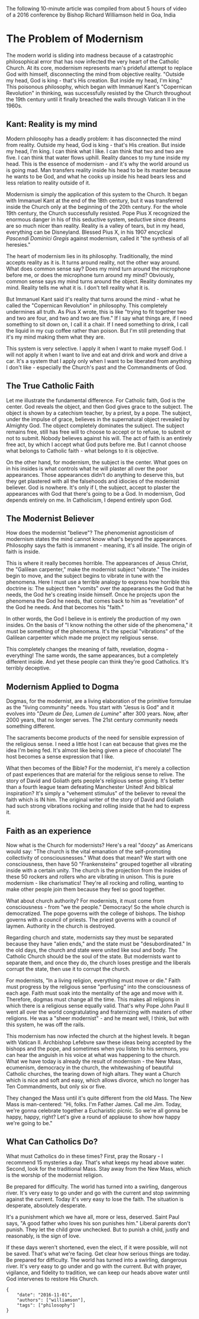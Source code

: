 The following 10-minute article was compiled from about 5 hours of 
video of a 2016 conference by Bishop Richard Williamson held 
in Goa, India 

# The Problem of Modernism

The modern world is sliding into madness because of a catastrophic 
philosophical error that has now infected the very heart of the 
Catholic Church. At its core, modernism represents man's prideful 
attempt to replace God with himself, disconnecting the mind from 
objective reality. "Outside my head, God is king - that's His creation. 
But inside my head, I'm king." This poisonous philosophy, which 
began with Immanuel Kant's "Copernican Revolution" in thinking, was 
successfully resisted by the Church throughout the 19th century until 
it finally breached the walls through Vatican II in the 1960s. 

## Kant: Reality is my mind

Modern philosophy has a deadly problem: it has disconnected the mind from
reality. Outside my head, God is king - that's His creation. But inside my
head, I'm king. I can think what I like. I can think that two and two are five.
I can think that water flows uphill. Reality dances to my tune inside my head.
This is the essence of modernism - and it's why the world around us is going
mad. Man transfers reality inside his head to be its master because he wants to
be God, and what he cooks up inside his head bears less and less relation to
reality outside of it.

Modernism is simply the application of this system to the Church. It began with
Immanuel Kant at the end of the 18th century, but it was transferred inside the
Church only at the beginning of the 20th century. For the whole 19th century,
the Church successfully resisted. Pope Pius X recognized the enormous danger 
in his of this seductive system, seductive since dreams are so much nicer than 
reality. Reality is a valley of tears, but in my head, everything can be Disneyland. 
Blessed Pius X, in his 1907 encyclical *Pascendi Dominici Gregis* against modernism,
called it "the synthesis of all heresies."

The heart of modernism lies in its philosophy. Traditionally, the mind accepts
reality as it is. It turns around reality, not the other way around. What does
common sense say? Does my mind turn around the microphone before me, or does
the microphone turn around my mind? Obviously, common sense says my mind turns
around the object. Reality dominates my mind. Reality tells me what it is. I
don't tell reality what it is.

But Immanuel Kant said it's reality that turns around the mind - what he called
the "Copernican Revolution" in philosophy. This completely undermines all
truth. As Pius X wrote, this is like "trying to fit together two and two are
four, and two and two are five." If I say what things are, if I need something
to sit down on, I call it a chair. If I need something to drink, I call the
liquid in my cup coffee rather than poison. But I'm still pretending that it's
my mind making them what they are.

This system is very selective. I apply it when I want to make myself God. I will
not apply it when I want to live and eat and drink and work and drive a car.
It's a system that I apply only when I want to be liberated from anything I
don't like - especially the Church's past and the Commandments of God.

## The True Catholic Faith

Let me illustrate the fundamental difference. For Catholic faith, God is the
center. God reveals the object, and then God gives grace to the subject. The
object is shown by a catechism teacher, by a priest, by a pope. The subject,
under the impulse of grace, believes in the supernatural object revealed by
Almighty God. The object completely dominates the subject.
The subject remains free, still has free will to choose to accept or to refuse,
to submit or not to submit. Nobody believes against his will. The act of faith
is an entirely free act, by which I accept what God puts before me. But I
cannot choose what belongs to Catholic faith - what belongs to it is
objective.

On the other hand, for modernism, the subject is the center. What goes on in his
insides is what controls what he will plaster all over the poor appearances.
Those appearances didn't do anything to deserve this, but they get plastered
with all the falsehoods and idiocies of the modernist believer. God is nowhere.
It's only if I, the subject, accept to plaster the appearances with God that
there's going to be a God. In modernism, God depends entirely on me. In
Catholicism, I depend entirely upon God.

## The Modernist Believer

How does the modernist "believe"? The phenomenist agnosticism of modernism
states the mind cannot know what's beyond the appearances. Philosophy says the
faith is immanent - meaning, it's all inside. The origin of faith is inside.

This is where it really becomes horrible. The appearances of Jesus Christ,
the "Galilean carpenter," make the modernist subject "vibrate." The insides
begin to move, and the subject begins to vibrate in tune with the phenomena.
Here I must use a terrible analogy to express how horrible this doctrine is:
The subject then "vomits" over the appearances the God that he needs, the God
he's creating inside himself. Once he projects upon the phenomena the God he
needs, that comes back to him as "revelation" of the God he needs. And that
becomes his "faith."

In other words, the God I believe in is entirely the production of my own
insides. On the basis of "I know nothing the other side of the phenomena," it
must be something of the phenomena. It's the special "vibrations" of the
Galilean carpenter which made me project my religious sense.

This completely changes the meaning of faith, revelation, dogma - everything!
The same words, the same appearances, but a completely different inside. And
yet these people can think they're good Catholics. It's terribly deceptive.

## Modernism Applied to Dogma

Dogmas, for the modernist, are a living elaboration of the primitive formulae as
the "living community" needs. You start with "Jesus is God" and it evolves
into "*Deum de Deo, Lumen de Lumine*" after 300 years. Now, after 2000 years,
that no longer serves. The 21st century community needs something different.

The sacraments become products of the need for sensible expression of the
religious sense. I need a little host I can eat because that gives me the idea
I'm being fed. It's almost like being given a piece of chocolate! The host
becomes a sense expression that I like.

What then becomes of the Bible? For the modernist, it's merely a collection of
past experiences that are material for the religious sense to relive. The story
of David and Goliath gets people's religious sense going. It's better than a
fourth league team defeating Manchester United! And biblical inspiration? 
It's simply a "vehement stimulus" of the believer to
reveal the faith which is IN him. The original writer of the story of David and
Goliath had such strong vibrations rocking and rolling inside that he had to
express it.

## Faith as an experience

Now what is the Church for modernists? Here's a real "doozy" as Americans would
say: "The church is the vital emanation of the self-promoting collectivity of
consciousnesses." What does that mean? We start with one consciousness, then have
50 "Frankensteins" grouped together all vibrating inside with a certain unity.
The church is the projection from the insides of these 50 rockers and rollers
who are vibrating in unison. This is pure modernism - like charismatics!
They're all rocking and rolling, wanting to make other people join them because
they feel so good together.

What about church authority? For modernists, it must come from consciousness -
from "we the people." Democracy! So the whole church is democratized. The pope
governs with the college of bishops. The bishop governs with a council of
priests. The priest governs with a council of laymen. Authority in the church
is destroyed.

Regarding church and state, modernists say they must be separated because they
have "alien ends," and the state must be "desubordinated." In the old days, the
church and state were united like soul and body. The Catholic Church should be
the soul of the state. But modernists want to separate them, and once they do,
the church loses prestige and the liberals corrupt the state, then use it to
corrupt the church.

For modernists, "In a living religion, everything must move or die." Faith must
progress by the religious sense "perfusing" into the consciousness of each age.
Faith must soak into the mentality of the age and move with it. Therefore,
dogmas must change all the time. This makes all religions in which there is 
a religious sense equally valid. That's why Pope John Paul II went all over the 
world congratulating and fraternizing with masters of other religions. 
He was a "sheer modernist" - and he meant well, I think, but with this 
system, he was off the rails.

This modernism has now infected the church at the highest levels. It began with
Vatican II. Archbishop Lefebvre saw these ideas being accepted by the bishops
and the pope, and sometimes when you listen to his sermons, you can hear the
anguish in his voice at what was happening to the church. What we have today is 
already the result of modernism - the New Mass, ecumenism, democracy in the church, 
the whitewashing of beautiful Catholic churches, the tearing down of high altars. 
They want a Church which is nice and soft and easy, which allows divorce, which 
no longer has Ten Commandments, but only six or five.

They changed the Mass until it's quite different from the old Mass. The New Mass
is man-centered: "Hi, folks. I'm Father James. Call me Jim. Today, we're gonna
celebrate together a Eucharistic picnic. So we're all gonna be happy, happy,
right? Let's give a round of applause to show how happy we're going to be."

## What Can Catholics Do?

What must Catholics do in these times? First, pray the Rosary - I recommend 15
mysteries a day. That's what keeps my head above water. Second, look for the
traditional Mass. Stay away from the New Mass, which is the worship of the
modernist religion.

Be prepared for difficulty. The world has turned into a swirling, dangerous
river. It's very easy to go under and go with the current and stop swimming
against the current. Today it's very easy to lose the faith. The situation is 
desperate, absolutely desperate.

It's a punishment which we have all, more or less, deserved. Saint Paul says, "A
good father who loves his son punishes him." Liberal parents don't punish. They
let the child grow unchecked. But to punish a child, justly and reasonably, is
the sign of love.

If these days weren't shortened, even the elect, if it were possible, will not
be saved. That's what we're facing. Get clear how serious things are today. 
Be prepared for difficulty. The world has turned into a swirling, dangerous river. 
It's very easy to go under and go with the current. But with prayer, vigilance, 
and fidelity to tradition, we can keep our heads above water until God 
intervenes to restore His Church.

```
{
    "date": "2016-11-01",
    "authors": ["williamson"],
    "tags": ["philosophy"]
}
```